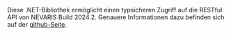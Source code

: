 Diese .NET-Bibliothek ermöglicht einen typsicheren Zugriff auf die RESTful API
von NEVARIS Build 2024.2. Genauere Informationen dazu befinden sich auf der
[github-Seite](https://github.com/NEVARISBausoftwareGmbH/http-api-client-libs).